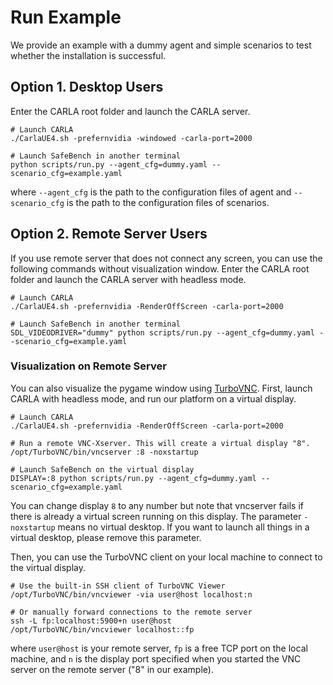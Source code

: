 <!--
 * @Author: 
 * @Email: 
 * @Date: 2021-07-18 21:43:53
 * @LastEditTime: 2023-02-21 13:48:48
 * @Description: 
-->

# Run Example

We provide an example with a dummy agent and simple scenarios to test whether the installation is successful.

## Option 1. Desktop Users

Enter the CARLA root folder and launch the CARLA server.
```
# Launch CARLA
./CarlaUE4.sh -prefernvidia -windowed -carla-port=2000

# Launch SafeBench in another terminal
python scripts/run.py --agent_cfg=dummy.yaml --scenario_cfg=example.yaml
```
where ```--agent_cfg``` is the path to the configuration files of agent and ```--scenario_cfg``` is the path to the configuration files of scenarios.

## Option 2. Remote Server Users

If you use remote server that does not connect any screen, you can use the following commands without visualization window.
Enter the CARLA root folder and launch the CARLA server with headless mode.
```
# Launch CARLA
./CarlaUE4.sh -prefernvidia -RenderOffScreen -carla-port=2000

# Launch SafeBench in another terminal
SDL_VIDEODRIVER="dummy" python scripts/run.py --agent_cfg=dummy.yaml --scenario_cfg=example.yaml
```

### Visualization on Remote Server

You can also visualize the pygame window using [TurboVNC](https://sourceforge.net/projects/turbovnc/files/).
First, launch CARLA with headless mode, and run our platform on a virtual display.
```
# Launch CARLA
./CarlaUE4.sh -prefernvidia -RenderOffScreen -carla-port=2000

# Run a remote VNC-Xserver. This will create a virtual display "8".
/opt/TurboVNC/bin/vncserver :8 -noxstartup

# Launch SafeBench on the virtual display
DISPLAY=:8 python scripts/run.py --agent_cfg=dummy.yaml --scenario_cfg=example.yaml
```
You can change display `8` to any number but note that vncserver fails if there is already a virtual screen running on this display. 
The parameter `-noxstartup` means no virtual desktop. If you want to launch all things in a virtual desktop, please remove this parameter.

Then, you can use the TurboVNC client on your local machine to connect to the virtual display.
```
# Use the built-in SSH client of TurboVNC Viewer
/opt/TurboVNC/bin/vncviewer -via user@host localhost:n

# Or manually forward connections to the remote server
ssh -L fp:localhost:5900+n user@host
/opt/TurboVNC/bin/vncviewer localhost::fp
```
where `user@host` is your remote server, `fp` is a free TCP port on the local machine, and `n` is the display port specified when you started the VNC server on the remote server ("8" in our example).